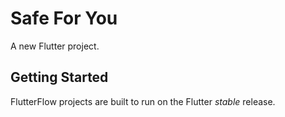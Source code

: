# Safe For You

A new Flutter project.

## Getting Started

FlutterFlow projects are built to run on the Flutter _stable_ release.

